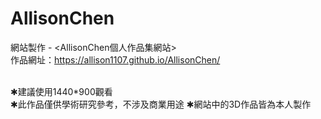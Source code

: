 # AllisonChen
網站製作 - <AllisonChen個人作品集網站><br>
作品網址：https://allison1107.github.io/AllisonChen/

<br>
✱建議使用1440*900觀看<br>
✱此作品僅供學術研究參考，不涉及商業用途
✱網站中的3D作品皆為本人製作
